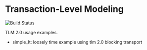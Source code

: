 # Transaction-Level Modeling

[![Build Status](https://travis-ci.org/ciroceissler/tlm.svg)](https://travis-ci.org/ciroceissler/tlm)

TLM 2.0 usage examples.

- simple_lt: loosely time example using tlm 2.0 blocking transport
